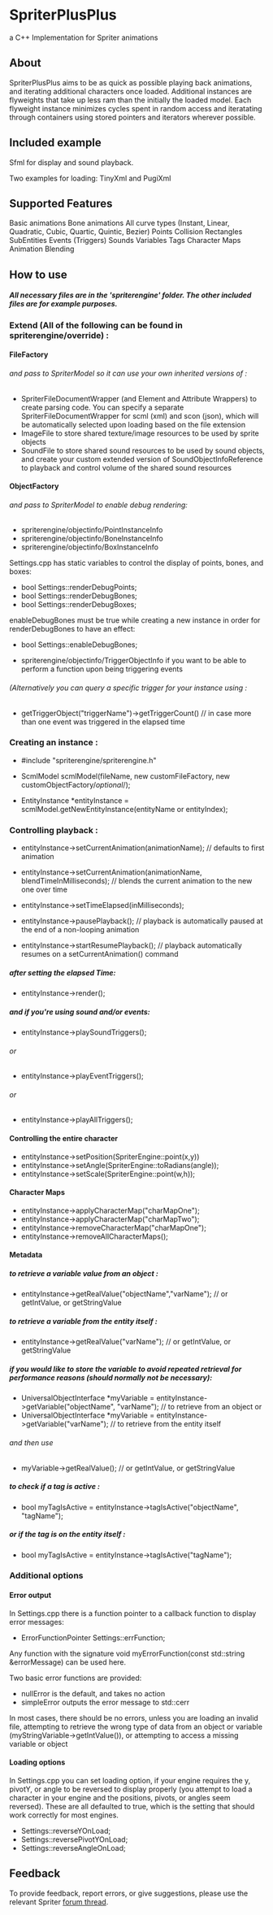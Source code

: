 # SpriterPlusPlus
a C++ Implementation for Spriter animations

## About
SpriterPlusPlus aims to be as quick as possible playing back animations, and iterating additional characters once loaded.
Additional instances are flyweights that take up less ram than the initially the loaded model.
Each flyweight instance minimizes cycles spent in random access and iteratating through containers using stored pointers and iterators wherever possible.

## Included example
Sfml for display and sound playback. 

Two examples for loading: TinyXml and PugiXml

## Supported Features
Basic animations
Bone animations
All curve types (Instant, Linear, Quadratic, Cubic, Quartic, Quintic, Bezier)
Points
Collision Rectangles
SubEntities
Events (Triggers)
Sounds
Variables
Tags
Character Maps
Animation Blending

## How to use

##### All necessary files are in the 'spriterengine' folder.  The other included files are for example purposes.

### Extend (All of the following can be found in spriterengine/override) :
#### FileFactory 
###### and pass to SpriterModel so it can use your own inherited versions of :
* SpriterFileDocumentWrapper (and Element and Attribute Wrappers) to create parsing code.  You can specify a separate SpriterFileDocumentWrapper for scml (xml) and scon (json), which will be automatically selected upon loading based on the file extension
* ImageFile to store shared texture/image resources to be used by sprite objects
* SoundFile to store shared sound resources to be used by sound objects, and create your custom extended version of SoundObjectInfoReference to playback and control volume of the shared sound resources

#### ObjectFactory 
###### and pass to SpriterModel to enable debug rendering:
* spriterengine/objectinfo/PointInstanceInfo 
* spriterengine/objectinfo/BoneInstanceInfo
* spriterengine/objectinfo/BoxInstanceInfo 
 
Settings.cpp has static variables to control the display of points, bones, and boxes:

* bool Settings::renderDebugPoints;
* bool Settings::renderDebugBones;
* bool Settings::renderDebugBoxes;

enableDebugBones must be true while creating a new instance in order for renderDebugBones to have an effect:
* bool Settings::enableDebugBones;

* spriterengine/objectinfo/TriggerObjectInfo if you want to be able to perform a function upon being triggering events
###### (Alternatively you can query a specific trigger for your instance using :
* getTriggerObject("triggerName")->getTriggerCount() // in case more than one event was triggered in the elapsed time




### Creating an instance :
* #include "spriterengine/spriterengine.h"
* ScmlModel scmlModel(fileName, new customFileFactory, new customObjectFactory/*optional*/);

* EntityInstance *entityInstance = scmlModel.getNewEntityInstance(entityName or entityIndex);


### Controlling playback :
* entityInstance->setCurrentAnimation(animationName); // defaults to first animation
* entityInstance->setCurrentAnimation(animationName, blendTimeInMilliseconds); // blends the current animation to the new one over time
* entityInstance->setTimeElapsed(inMilliseconds); 

* entityInstance->pausePlayback(); // playback is automatically paused at the end of a non-looping animation
* entityInstance->startResumePlayback(); // playback automatically resumes on a setCurrentAnimation() command


##### after setting the elapsed Time:
* entityInstance->render();

##### and if you're using sound and/or events:
* entityInstance->playSoundTriggers();

###### or

* entityInstance->playEventTriggers();

###### or

* entityInstance->playAllTriggers();



#### Controlling the entire character
* entityInstance->setPosition(SpriterEngine::point(x,y))
* entityInstance->setAngle(SpriterEngine::toRadians(angle));
* entityInstance->setScale(SpriterEngine::point(w,h));


#### Character Maps
* entityInstance->applyCharacterMap("charMapOne");
* entityInstance->applyCharacterMap("charMapTwo");
* entityInstance->removeCharacterMap("charMapOne");
* entityInstance->removeAllCharacterMaps();


#### Metadata
##### to retrieve a variable value from an object :
* entityInstance->getRealValue("objectName","varName"); // or getIntValue, or getStringValue

##### to retrieve a variable from the entity itself :
* entityInstance->getRealValue("varName"); // or getIntValue, or getStringValue

##### if you would like to store the variable to avoid repeated retrieval for performance reasons (should normally not be necessary):
* UniversalObjectInterface *myVariable = entityInstance->getVariable("objectName", "varName"); // to retrieve from an object or
* UniversalObjectInterface *myVariable = entityInstance->getVariable("varName"); // to retrieve from the entity itself
 
######      and then use

* myVariable->getRealValue(); // or getIntValue, or getStringValue


##### to check if a tag is active :
* bool myTagIsActive = entityInstance->tagIsActive("objectName", "tagName");

##### or if the tag is on the entity itself :
* bool myTagIsActive = entityInstance->tagIsActive("tagName");


### Additional options
#### Error output
In Settings.cpp there is a function pointer to a callback function to display error messages:
* ErrorFunctionPointer Settings::errFunction; 

Any function with the signature void myErrorFunction(const std::string &errorMessage) can be used here. 

Two basic error functions are provided:
* nullError is the default, and takes no action
* simpleError outputs the error message to std::cerr

In most cases, there should be no errors, unless you are loading an invalid file, attempting to retrieve the wrong type of data from an object or variable (myStringVariable->getIntValue()), or attempting to access a missing variable or object


	

#### Loading options
In Settings.cpp you can set loading option, if your engine requires the y, pivotY, or angle to be reversed to display properly (you attempt to load a character in your engine and the positions, pivots, or angles seem reversed).
These are all defaulted to true, which is the setting that should work correctly for most engines.

*	Settings::reverseYOnLoad;
*	Settings::reversePivotYOnLoad;
*	Settings::reverseAngleOnLoad;


## Feedback
To provide feedback, report errors, or give suggestions, please use the relevant Spriter [forum thread](http://brashmonkey.com/forum/index.php?/topic/4464-spriterplusplus-a-c-spriter-implementation/ "BrashMonkey forums").
